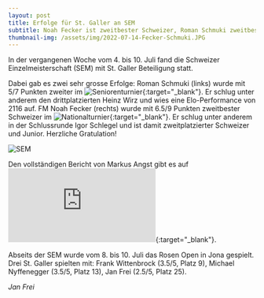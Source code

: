 ```yaml
---
layout: post
title: Erfolge für St. Galler an SEM
subtitle: Noah Fecker ist zweitbester Schweizer, Roman Schmuki zweitbester Senior
thumbnail-img: /assets/img/2022-07-14-Fecker-Schmuki.JPG
---
```


In der vergangenen Woche vom 4. bis 10. Juli fand die Schweizer Einzelmeisterschaft (SEM) mit St. Galler Beteiligung statt.

Dabei gab es zwei sehr grosse Erfolge: Roman Schmuki (links) wurde mit 5/7 Punkten zweiter im ![Seniorenturnier](https://chess-results.com/tnr632654.aspx?lan=1&art=1&rd=7&flag=30){:target="\_blank"}. Er schlug unter anderem den drittplatzierten Heinz Wirz und wies eine Elo-Performance von 2116 auf. FM Noah Fecker (rechts) wurde mit 6.5/9 Punkten zweitbester Schweizer im ![Nationalturnier](https://chess-results.com/tnr632650.aspx?lan=1&art=1&rd=9&flag=30){:target="\_blank"}. Er schlug unter anderem in der Schlussrunde Igor Schlegel und ist damit zweitplatzierter Schweizer und Junior. Herzliche Gratulation!

![SEM](/assets/img/2022-07-14-Fecker-Schmuki.JPG)

Den vollständigen Bericht von Markus Angst gibt es auf ![Swisschess](https://www.swisschess.ch/news-112/sem-in-samnaun-schweizer-meister-titel-fuer-im-fabian-baenziger-herren-und-junioren-wim-lena-georgescu-damen-und-bruno-zuelle-se.html){:target="\_blank"}.

Abseits der SEM wurde vom 8. bis 10. Juli das Rosen Open in Jona gespielt. Drei St. Galler spielten mit: Frank Wittenbrock (3.5/5, Platz 9), Michael Nyffenegger (3.5/5, Platz 13), Jan Frei (2.5/5, Platz 25).

_Jan Frei_